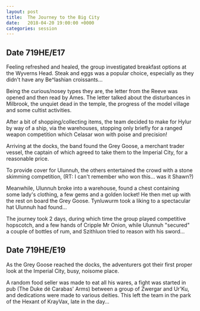 ```yaml
---
layout: post
title:  The Journey to the Big City
date:   2018-04-20 19:00:00 +0000
categories: session
---
```


## Date 719HE/E17

Feeling refreshed and healed, the group investigated breakfast options at the Wyverns Head. Steak and eggs was a popular choice, especially as they didn't have any Be^lashian croissants…

Being the curious/nosey types they are, the letter from the Reeve was opened and then read by Ames. The letter talked about the disturbances in Milbrook, the unquiet dead in the temple, the progress of the model village and some cultist activities.

After a bit of shopping/collecting items, the team decided to make for Hylur by way of a ship, via the warehouses, stopping only briefly for a ranged weapon competition which Celasar won with poise and precision!

Arriving at the docks, the band found the Grey Goose, a merchant trader vessel, the captain of which agreed to take them to the Imperial City, for a reasonable price.

To provide cover for Ulunnuh, the others entertained the crowd with a stone skimming competition, (RT: I can't remember who won this… was it Shawn?)

Meanwhile, Ulunnuh broke into a warehouse, found a chest containing some lady's clothing, a few gems and a golden locket! He then met up with the rest on board the Grey Goose. Tynluwurm took a liking to a spectacular hat Ulunnuh had found...

The journey took 2 days, during which time the group played competitive hopscotch, and a few hands of Cripple Mr Onion, while Ulunnuh "secured" a couple of bottles of rum, and Szithluon tried to reason with his sword...

## Date 719HE/E19

As the Grey Goose reached the docks, the adventurers got their first proper look at the Imperial City, busy, noisome place.

A random food seller was made to eat all his wares, a fight was started in pub (The Duke dé Carabas' Arms) between a group of Zwergar and Ur'Ku, and dedications were made to various deities. This left the team in the park of the Hexant of KrayVax, late in the day...

